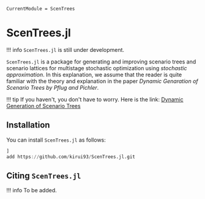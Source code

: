 ```@meta
CurrentModule = ScenTrees
```

# ScenTrees.jl

!!! info
	`ScenTrees.jl` is still under development.

`ScenTrees.jl` is a package for generating and improving scenario trees and scenario lattices for multistage stochastic optimization using _stochastic approximation_.
In this explanation, we assume that the reader is quite familiar with the theory and explanation in the paper _Dynamic Genaration of Scenario Trees by Pflug and Pichler_.

!!! tip 
	If you haven't, you don't have to worry. Here is the link:
	[Dynamic Generation of Scenario Trees](https://link.springer.com/article/10.1007/s10589-015-9758-0)

## Installation

You can install `ScenTrees.jl` as follows:

```julia
]
add https://github.com/kirui93/ScenTrees.jl.git
```

## Citing `ScenTrees.jl`

!!! info
	To be added.

